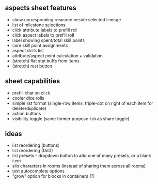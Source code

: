 ## aspects sheet features

- show corresponding resource beside selected lineage
- list of milestone selections
- click attribute labels to prefill roll
- click aspect labels to prefill roll
- label showing spent/total skill points
- core skill point assignments
- aspect skills list
- attribute/aspect point calculation + validation
- (stretch) flat stat buffs from items
- (stretch) rest button

## sheet capabilities

- prefill chat on click
- cooler dice rolls
- simple list format (single-row items, triple-dot on right of each item for delete/duplicate)
- action buttons
- visibility toggle (same former purpose-ish as share toggle)

## ideas

- list reordering (buttons)
- list reordering (DnD)
- list presets - dropdown button to add one of many presets, or a blank item
- silo characters in rooms (instead of sharing them across all rooms)
- text autocomplete options
- "grow" option for blocks in containers (?)
